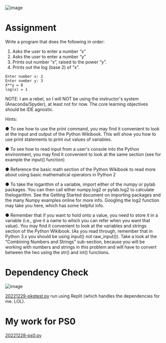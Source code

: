 ![image](https://user-images.githubusercontent.com/67705789/209907987-97399b7e-1d9b-4abe-9599-50155fe304a2.png)

# Assignment

Write a program that does the following in order:
1. Asks the user to enter a number “x”
2. Asks the user to enter a number “y” 
3. Prints out number “x”, raised to the power “y”.
4. Prints out the log (base 2) of “x”. 

```
Enter number x: 2
Enter number y: 3
X**y = 8
log(x) = 1
```

NOTE: I am a rebel, so I will NOT be using the instructor's system (Anaconda/Spyder), at least not for now. The core learning objectives should be IDE agnostic. 

Hints:

● To see how to use the print command, you may find it convenient to look at the 
input and output of the Python Wikibook. This will show you how to use print 
statements to print out values of variables.

● To see how to read input from a user's console into the Python environment, you 
may find it convenient to look at the same section (see for example the input() 
function)

● Reference the basic math section of the Python Wikibook to read more about 
using basic mathematical operators in Python 
2

● To take the logarithm of a variable, import either of the numpy or pylab 
packages. You can then call either numpy.log2 or pylab.log2 to calculate thelogarithm. See the Getting Started document on importing packages and the 
many Numpy examples online for more info. Googling the log2 function may 
take you here, which has some helpful info. 

● Remember that if you want to hold onto a value, you need to store it in a 
variable (i.e., give it a name to which you can refer when you want that 
value). You may find it convenient to look at the variables and strings section
of the Python Wikibook. (As you read through, remember that in Python 3.x 
you should be using input() not raw_input()). Take a look at the “Combining 
Numbers and Strings” sub-section, because you will be working with numbers 
and strings in this problem and will have to convert between the two using the 
str() and int() functions. 

# Dependency Check
![image](https://user-images.githubusercontent.com/67705789/209915107-13066660-d758-475b-9379-662541a12409.png)

[20221229-pkgtest.py](/Term-04/intro-cs/20221229-pkgtest.py) run using Replit (which handles the dependencies for me. LOL).

# My work for PS0

[20221228-ps0.py](/Term-04/intro-cs/20221228-ps0.py)

